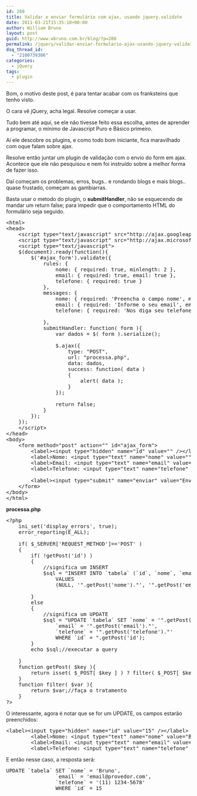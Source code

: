 ```yaml
---
id: 280
title: Validar e enviar formulário com ajax, usando jquery.validate
date: 2011-03-21T15:35:10+00:00
author: William Bruno
layout: post
guid: http://www.wbruno.com.br/blog/?p=280
permalink: /jquery/validar-enviar-formulario-ajax-usando-jquery-validate/
dsq_thread_id:
  - "2100739386"
categories:
  - jQuery
tags:
  - plugin
---
```

Bom, o motivo deste post, é para tentar acabar com os franksteins que tenho visto.

O cara vê jQuery, acha legal. Resolve começar a usar.

Tudo bem até aqui, se ele não tivesse feito essa escolha, antes de aprender a programar, o mínimo de Javascript Puro e Básico primeiro.
  
<!--more-->


  
Ai ele descobre os plugins, e como todo bom iniciante, fica maravilhado com oque falam sobre ajax.

Resolve então juntar um plugin de validação com o envio do form em ajax. Acontece que ele não pesquisou e nem foi instruído sobre a melhor forma de fazer isso.

Daí começam os problemas, erros, bugs.. e rondando blogs e mais blogs.. quase frustado, começam as gambiarras.

Basta usar o metodo do plugin, o **submitHandler**, não se esquecendo de mandar um return false; para impedir que o comportamento HTML do formulário seja seguido.

<pre name="code" class="html">&lt;html>
&lt;head>
	&lt;script type="text/javascript" src="http://ajax.googleapis.com/ajax/libs/jquery/1.5.1/jquery.min.js">&lt;/script>
	&lt;script type="text/javascript" src="http://ajax.microsoft.com/ajax/jquery.validate/1.7/jquery.validate.js">&lt;/script>
	&lt;script type="text/javascript">
	$(document).ready(function(){
		$('#ajax_form').validate({
			rules: {
				nome: { required: true, minlength: 2 },
				email: { required: true, email: true },
				telefone: { required: true }
			},
			messages: {
				nome: { required: 'Preencha o campo nome', minlength: 'No mínimo 2 letras' },
				email: { required: 'Informe o seu email', email: 'Ops, informe um email válido' },
				telefone: { required: 'Nos diga seu telefone' }

			},
			submitHandler: function( form ){
				var dados = $( form ).serialize();

				$.ajax({
					type: "POST",
					url: "processa.php",
					data: dados,
					success: function( data )
					{
						alert( data );
					}
				});

				return false;
			}
		});
	});
	&lt;/script>
&lt;/head>
&lt;body>
	&lt;form method="post" action="" id="ajax_form">
		&lt;label>&lt;input type="hidden" name="id" value="" />&lt;/label>
		&lt;label>Nome: &lt;input type="text" name="nome" value="" />&lt;/label>
		&lt;label>Email: &lt;input type="text" name="email" value="" />&lt;/label>
		&lt;label>Telefone: &lt;input type="text" name="telefone" value="" />&lt;/label>

		&lt;label>&lt;input type="submit" name="enviar" value="Enviar" />&lt;/label>
	&lt;/form>
&lt;/body>
&lt;/html></pre>

**processa.php**

<pre name="code" class="php">&lt;?php
	ini_set('display_errors', true);
	error_reporting(E_ALL);

	if( $_SERVER['REQUEST_METHOD']=='POST' )
	{
		if( !getPost('id') )
		{
			//significa um INSERT
			$sql = "INSERT INTO `tabela` (`id`, `nome`, `email`, `telefone`)
				VALUES
				(NULL, '".getPost('nome')."', '".getPost('email')."', '".getPost('telefone')."')";

		}
		else
		{
			//significa um UPDATE
			$sql = "UPDATE `tabela` SET `nome` = '".getPost('nome')."',
				`email` = '".getPost('email')."',
				`telefone` = '".getPost('telefone')."'
				WHERE `id` = ".getPost('id');
		}
		echo $sql;//executar a query

	}
	function getPost( $key ){
		return isset( $_POST[ $key ] ) ? filter( $_POST[ $key ] ) : null;
	}
	function filter( $var ){
		return $var;//faça o tratamento
	}
?>
</pre>

O interessante, agora é notar que se for um UPDATE, os campos estarão preenchidos:

<pre name="code" class="html:firstline[40]">&lt;label>&lt;input type="hidden" name="id" value="15" />&lt;/label>
		&lt;label>Nome: &lt;input type="text" name="nome" value="Bruno" />&lt;/label>
		&lt;label>Email: &lt;input type="text" name="email" value="email@provedor.com" />&lt;/label>
		&lt;label>Telefone: &lt;input type="text" name="telefone" value="(11) 1234-5678" />&lt;/label></pre>

E então nesse caso, a resposta será:

<pre name="code" class="sql">UPDATE `tabela` SET `nome` = 'Bruno',
				`email` = 'email@provedor.com',
				`telefone` = '(11) 1234-5678'
				WHERE `id` = 15
</pre>